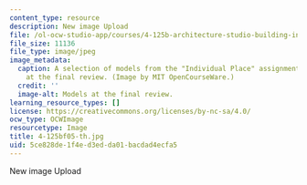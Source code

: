 ```yaml
---
content_type: resource
description: New image Upload
file: /ol-ocw-studio-app/courses/4-125b-architecture-studio-building-in-landscapes-fall-2005/5ce828de1f4ed3edda01bacdad4ecfa5_4-125bf05-th.jpg
file_size: 11136
file_type: image/jpeg
image_metadata:
  caption: A selection of models from the "Individual Place" assignment, on display
    at the final review. (Image by MIT OpenCourseWare.)
  credit: ''
  image-alt: Models at the final review.
learning_resource_types: []
license: https://creativecommons.org/licenses/by-nc-sa/4.0/
ocw_type: OCWImage
resourcetype: Image
title: 4-125bf05-th.jpg
uid: 5ce828de-1f4e-d3ed-da01-bacdad4ecfa5
---
```

New image Upload